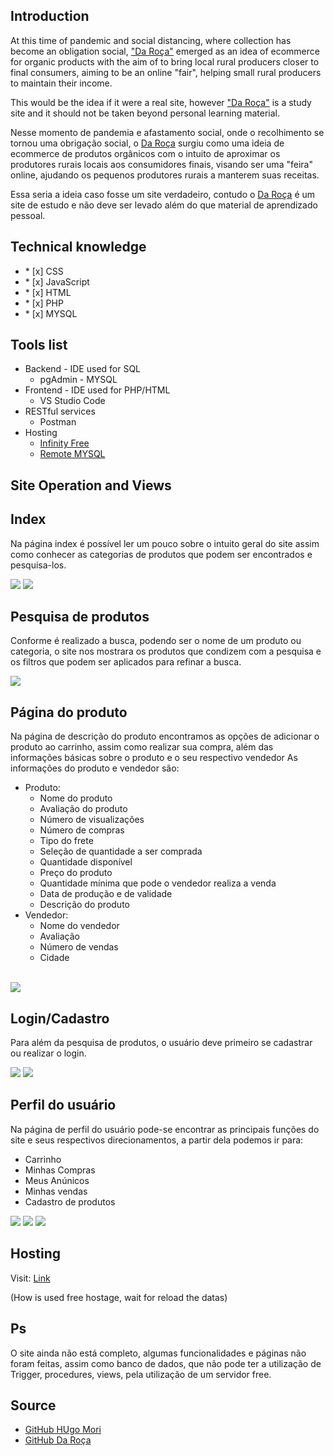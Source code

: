 ## Introduction

<p>At this time of pandemic and social distancing, where collection has become an obligation
social, <a href="http://daroca.infinityfreeapp.com">"Da Roça"</a> emerged as an idea of ecommerce for organic products with the aim of
to bring local rural producers closer to final consumers, aiming to be an online "fair", helping
small rural producers to maintain their income.</p>
<p>This would be the idea if it were a real site, however <a href="http://daroca.infinityfreeapp.com">"Da Roça"</a> is a study site and
it should not be taken beyond personal learning material.</p>

<p> Nesse momento de pandemia e afastamento social, onde o recolhimento se tornou uma obrigação
social, o <a href="">Da Roça<a/> surgiu como uma ideia de ecommerce de produtos orgânicos com o intuito
de aproximar os produtores rurais locais aos consumidores finais, visando ser uma "feira" online, ajudando 
os pequenos produtores rurais a manterem suas receitas.</p>
<p>Essa seria a ideia caso fosse um site verdadeiro, contudo o <a href="">Da Roça<a/> é um site de estudo e
não deve ser levado além do que material de aprendizado pessoal.</p>

## Technical knowledge

<ul>
	<li>* [x] CSS</li>
	<li>* [x] JavaScript</li>
	<li>* [x] HTML</li>
	<li>* [x] PHP</li>
  <li>* [x] MYSQL</li>
</ul>

## Tools list

<ul>
	<li>Backend - IDE used for SQL 
		<ul>
		    <li>pgAdmin - MYSQL</li>
		</ul>
	</li>
	<li>Frontend - IDE used for PHP/HTML 
		<ul>
			<li>VS Studio Code</li>
		</ul>	
	</li>
	<li>RESTful services
		<ul>
			<li>Postman</li>
		</ul>
	</li>
	<li>Hosting
		<ul>
			<li><a href="https://app.infinityfree.net/">Infinity Free</a></li>
			<li><a href="https://remotemysql.com/">Remote MYSQL</a></li>
		</ul>
	</li>
</ul>

## Site Operation and Views

<h2>Index</h2>
<p>Na página index é possível ler um pouco sobre o intuito geral do site 
assim como conhecer as categorias de produtos que podem ser encontrados e pesquisa-los.
</p>
<img src="https://github.com/HugoMori/DaRocaEcommerce/blob/master/prints/index.png"/>
<img src="https://github.com/HugoMori/DaRocaEcommerce/blob/master/prints/index_2.png"/>
<br>

<h2>Pesquisa de produtos</h2>
<p>Conforme é realizado a busca, podendo ser o nome de um produto ou categoria, o site 
nos mostrara os produtos que condizem com a pesquisa e os filtros que podem ser aplicados 
para refinar a busca.</p>
<img src="https://github.com/HugoMori/DaRocaEcommerce/blob/master/prints/pesquisa.png"/>
<br>

<h2>Página do produto</h2>
<p>Na página de descrição do produto encontramos as opções de adicionar o produto ao 
carrinho, assim como realizar sua compra, além das informações básicas sobre o produto e 
o seu respectivo vendedor As informações do produto e vendedor são:</p>
<ul>
	<li>Produto: 
		<ul>
		    <li> Nome do produto </li>
        <li> Avaliação do produto </li>
        <li> Número de visualizações </li>
        <li> Número de compras </li>
        <li> Tipo do frete </li>
        <li> Seleção de quantidade a ser comprada </li>
        <li> Quantidade disponível </li>
        <li> Preço do produto </li>
        <li> Quantidade mínima que pode o vendedor realiza a venda </li>
        <li> Data de produção e de validade </li>
        <li> Descrição do produto </li>
		</ul>
	</li>
	<li>Vendedor: 
		<ul>
			<li> Nome do vendedor </li>
      <li> Avaliação </li>
      <li> Número de vendas </li>
      <li> Cidade </li>
		</ul>	
	</li>
</ul>
<br>
<img src="https://github.com/HugoMori/DaRocaEcommerce/blob/master/prints/pagina_produto.png"/>
<br>

<h2>Login/Cadastro</h2>
<p>Para além da pesquisa de produtos, o usuário deve primeiro se cadastrar ou realizar o 
login.
</p>
<img src="https://github.com/HugoMori/DaRocaEcommerce/blob/master/prints/login.png"/>
<img src="https://github.com/HugoMori/DaRocaEcommerce/blob/master/prints/cadastro.png"/>
<br>

<h2>Perfil do usuário</h2>
<p>Na página de perfil do usuário pode-se encontrar as principais funções do site e 
seus respectivos direcionamentos, a partir dela podemos ir para:</p>
<ul>
  <li> Carrinho </li>
  <li> Minhas Compras </li>
  <li> Meus Anúnicos </li>
  <li> Minhas vendas </li>
  <li> Cadastro de produtos </li>
</ul>

<img src="https://github.com/HugoMori/DaRocaEcommerce/blob/master/prints/perfil.png"/>
<img src="https://github.com/HugoMori/DaRocaEcommerce/blob/master/prints/anuncios.png"/>
<img src="https://github.com/HugoMori/DaRocaEcommerce/blob/master/prints/checkout(carrinho).png"/>
<br>

## Hosting

<p>Visit: <a href="http://daroca.infinityfreeapp.com">Link</a></p>
(How is used free hostage, wait for reload the datas)

## Ps

<p>O site ainda não está completo, algumas funcionalidades e páginas não foram feitas, assim como banco de dados, 
que não pode ter a utilização de Trigger, procedures, views, pela utilização de um servidor free.</p>

## Source

<ul>
  <li><a href="https://github.com/HugoMori">GitHub HUgo Mori</a></li>
  <li><a href="https://github.com/HugoMori/DaRocaEcommerce/">GitHub Da Roça</a></li>
</ul>
